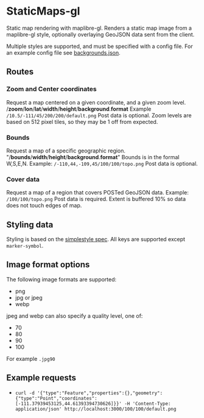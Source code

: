 # StaticMaps-gl

Static map rendering with maplibre-gl. Renders a static map image from a maplibre-gl style, optionally overlaying GeoJSON data sent from the client.

Multiple styles are supported, and must be specified with a config file. For an example config file see [backgrounds.json](backgrounds.json).

## Routes

### Zoom and Center coordinates

Request a map centered on a given coordinate, and a given zoom level.
/**zoom**/**lon**/**lat**/**width**/**height**/**background**.**format**
Example `/10.5/-111/45/200/200/default.png`
Post data is optional.
Zoom levels are based on 512 pixel tiles, so they may be 1 off from expected.

### Bounds

Request a map of a specific geographic region.
"/**bounds**/**width**/**height**/**background**.**format**"
Bounds is in the formal W,S,E,N.
Example: `/-110,44,-109,45/100/100/topo.png`
Post data is optional.

### Cover data

Request a map of a region that covers POSTed GeoJSON data.
Example: `/100/100/topo.png`
Post data is required.
Extent is buffered 10% so data does not touch edges of map.

## Styling data

Styling is based on the [simplestyle spec](https://github.com/mapbox/simplestyle-spec/tree/master/1.1.0). All keys are supported except `marker-symbol`.

## Image format options

The following image formats are supported:

- png
- jpg or jpeg
- webp

jpeg and webp can also specify a quality level, one of:

- 70
- 80
- 90
- 100

For example `.jpg90`

## Example requests

- `curl -d '{"type":"Feature","properties":{},"geometry":{"type":"Point","coordinates":[-111.37939453125,44.61393394730626]}}' -H 'Content-Type: application/json' http://localhost:3000/100/100/default.png`
